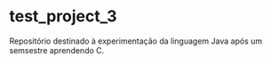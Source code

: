 # test_project_3
 Repositório destinado à experimentação da linguagem Java após um semsestre aprendendo C.
